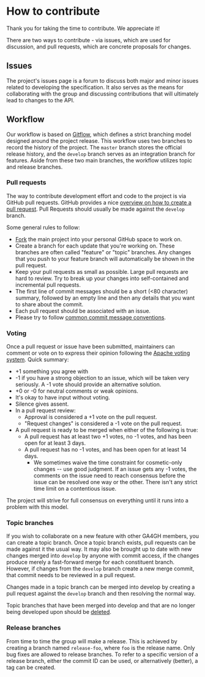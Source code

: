 # How to contribute

Thank you for taking the time to contribute. We appreciate it!

There are two ways to contribute - via issues, which are used for discussion, and pull requests, which are concrete proposals for changes.

## Issues

The project's issues page is a forum to discuss both major and minor issues related to developing the specification. It also serves as the means for collaborating with the group and discussing contributions that will ultimately lead to changes to the API.

## Workflow

Our workflow is based on [Gitflow](https://www.atlassian.com/git/tutorials/comparing-workflows/gitflow-workflow), which defines a strict branching model designed around the project release. This workflow uses two branches to record the history of the project. The `master` branch stores the official release history, and the `develop` branch serves as an integration branch for features. Aside from these two main branches, the workflow utilizes topic and release branches.

### Pull requests

The way to contribute development effort and code to the project is via GitHub pull requests. GitHub provides a nice [overview on how to create a pull request](https://help.github.com/articles/creating-a-pull-request). Pull Requests should usually be made against the `develop` branch.

Some general rules to follow:

- [Fork](https://help.github.com/articles/fork-a-repo) the main project into your personal GitHub space to work on.
- Create a branch for each update that you're working on. These branches are often called "feature" or "topic" branches. Any changes that you push to your feature branch will automatically be shown in the pull request.
- Keep your pull requests as small as possible. Large pull requests are hard to review. Try to break up your changes into self-contained and incremental pull requests.
- The first line of commit messages should be a short (&lt;80 character) summary, followed by an empty line and then any details that you want to share about the commit.
- Each pull request should be associated with an issue.
- Please try to follow [common commit message conventions](https://chris.beams.io/posts/git-commit/).

### Voting
Once a pull request or issue have been submitted, maintainers can comment or vote on to express their opinion following the [Apache voting system](https://www.apache.org/foundation/voting.html). Quick summary:

- +1 something you agree with
- -1 if you have a strong objection to an issue, which will be taken very seriously. A -1 vote should provide an alternative solution.
- +0 or -0 for neutral comments or weak opinions.
- It's okay to have input without voting.
- Silence gives assent.
- In a pull request review:
  - Approval is considered a +1 vote on the pull request. 
  - "Request changes" is considered a -1 vote on the pull request.
- A pull request is ready to be merged when either of the following is true:
  - A pull request has at least two +1 votes, no -1 votes, and has been open for at least 3 days.
  - A pull request has no -1 votes, and has been open for at least 14 days.
    - We sometimes waive the time constraint for cosmetic-only changes -- use good judgment. If an issue gets any -1 votes, the comments on the issue need to reach consensus before the issue can be resolved one way or the other. There isn't any strict time limit on a contentious issue.

The project will strive for full consensus on everything until it runs into a problem with this model.

### Topic branches

If you wish to collaborate on a new feature with other GA4GH members, you can create a topic branch. Once a topic branch exists, pull requests can be made against it the usual way. It may also be brought up to date with new changes merged into `develop` by anyone with commit access, if the changes produce merely a fast-forward merge for each constituent branch. However, if changes from the `develop` branch create a new merge commit, that commit needs to be reviewed in a pull request.

Changes made in a topic branch can be merged into develop by creating a pull request against the `develop` branch and then resolving the normal way.

Topic branches that have been merged into develop and that are no longer being developed upon should be [deleted](https://github.com/blog/1335-tidying-up-after-pull-requests).

### Release branches

From time to time the group will make a release. This is achieved by creating a branch named `release-foo`, where `foo` is the release name. Only bug fixes are allowed to release branches. To refer to a specific version of a release branch, either the commit ID can be used, or alternatively (better), a tag can be created.
